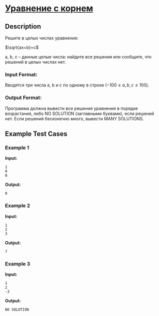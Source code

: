# [Уравнение с корнем](link)

## Description

Решите в целых числах уравнение:

$\sqrt{ax+b}=c$

a, b, c – данные целые числа: найдите все решения или сообщите, что решений в  целых числах нет.
### Input Format:

Вводятся три числа a, b и c по одному в строке ($-100 \leq a, b, c \leq 100$).

### Output Format:

Программа должна вывести все решения уравнения в порядке возрастания, либо NO SOLUTION (заглавными буквами), если решений нет. Если решений бесконечно много, вывести MANY SOLUTIONS.

## Example Test Cases

### Example 1

**Input:**
```
1
0
0

```

**Output:**
```
0
```

### Example 2

**Input:**
```
1
2
3

```

**Output:**
```
7
```

### Example 3

**Input:**
```
1
2
-3

```

**Output:**
```
NO SOLUTION

```

